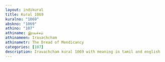 ```yaml
---
layout: indikural
title: Kural 1069
kuralno: "1069"
abskno: "1069"
athino: "107"
athiname: இரவச்சம்
athinameen: Iravachcham
athinametr: The Dread of Mendicancy
categories: [107]
description: Iravachcham kural 1069 with meaning in tamil and english 
---
```


